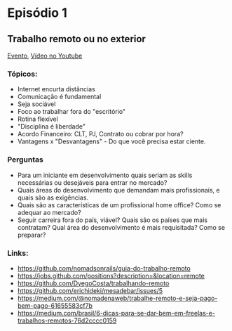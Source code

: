 # Episódio 1
## Trabalho remoto ou no exterior

[Evento](https://plus.google.com/events/cqgctupl1cmg9a0pq51l2r3thdg), [Vídeo no Youtube](https://www.youtube.com/watch?v=t_IOPxU86lk)

### Tópicos:
 - Internet encurta distâncias
 - Comunicação é fundamental
 - Seja sociável
 - Foco ao trabalhar fora do "escritório"
 - Rotina flexível
 - "Disciplina é liberdade"
 - Acordo Financeiro: CLT, PJ, Contrato ou cobrar por hora?
 - Vantagens x "Desvantagens" - Do que você precisa estar ciente.
 
### Perguntas
 - Para um iniciante em desenvolvimento quais seriam as skills necessárias ou desejáveis para entrar no mercado?
 - Quais áreas do desenvolvimento que demandam mais profissionais, e quais são as exigências.
 - Quais são as características de um profissional home office? Como se adequar ao mercado?
 - Seguir carreira fora do país, viável? Quais são os países que mais contratam? Qual área do desenvolvimento é mais requisitada? Como se preparar?

### Links:
 - https://github.com/nomadsonrails/guia-do-trabalho-remoto
 - https://jobs.github.com/positions?description=&location=remote
 - https://github.com/DyegoCosta/trabalhando-remoto
 - https://github.com/erichideki/mesadebar/issues/5
 - https://medium.com/@nomadenaweb/trabalhe-remoto-e-seja-pago-bem-pago-61655583cf7b
 - https://medium.com/brasil/6-dicas-para-se-dar-bem-em-freelas-e-trabalhos-remotos-76d2cccc0159
